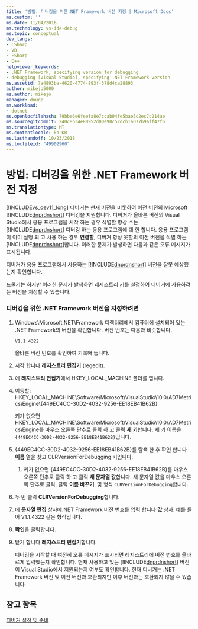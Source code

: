 ```yaml
---
title: '방법: 디버깅을 위한.NET Framework 버전 지정 | Microsoft Docs'
ms.custom: ''
ms.date: 11/04/2016
ms.technology: vs-ide-debug
ms.topic: conceptual
dev_langs:
- CSharp
- VB
- FSharp
- C++
helpviewer_keywords:
- .NET Framework, specifying version for debugging
- debugging [Visual Studio], specifying .NET Framework version
ms.assetid: 7a4893ba-4620-4774-893f-378d4ca28893
author: mikejo5000
ms.author: mikejo
manager: douge
ms.workload:
- dotnet
ms.openlocfilehash: 79bbe6e6feefa8e7ccab04fe5bae5c2ec7c214ae
ms.sourcegitcommit: 240c8b34e80952d00e90c52dcb1a077b9aff47f6
ms.translationtype: MT
ms.contentlocale: ko-KR
ms.lasthandoff: 10/23/2018
ms.locfileid: "49902960"
---
```

# <a name="how-to-specify-a-net-framework-version-for-debugging"></a>방법: 디버깅을 위한 .NET Framework 버전 지정
[!INCLUDE[vs_dev11_long](../data-tools/includes/vs_dev11_long_md.md)] 디버거는 현재 버전을 비롯하여 이전 버전의 Microsoft [!INCLUDE[dnprdnshort](../code-quality/includes/dnprdnshort_md.md)] 디버깅을 지원합니다. 디버거가 올바른 버전의 Visual Studio에서 응용 프로그램을 시작 하는 경우 식별할 항상 수는 [!INCLUDE[dnprdnshort](../code-quality/includes/dnprdnshort_md.md)] 디버깅 하는 응용 프로그램에 대 한 합니다. 응용 프로그램이 이미 실행 되 고 사용 하는 경우 **연결할**, 디버거 항상 못할의 이전 버전을 식별 하는 [!INCLUDE[dnprdnshort](../code-quality/includes/dnprdnshort_md.md)]합니다. 이러한 문제가 발생하면 다음과 같은 오류 메시지가 표시됩니다.  
  
 디버거가 응용 프로그램에서 사용하는 [!INCLUDE[dnprdnshort](../code-quality/includes/dnprdnshort_md.md)] 버전을 잘못 예상했는지 확인합니다.  
  
 드물기는 하지만 이러한 문제가 발생하면 레지스트리 키를 설정하여 디버거에 사용하려는 버전을 지정할 수 있습니다.  
  
### <a name="to-specify-a-net-framework-version-for-debugging"></a>디버깅을 위한 .NET Framework 버전을 지정하려면  
  
1. Windows\Microsoft.NET\Framework 디렉터리에서 컴퓨터에 설치되어 있는 .NET Framework의 버전을 확인합니다. 버전 번호는 다음과 비슷합니다.  
  
    `V1.1.4322`  
  
    올바른 버전 번호를 확인하여 기록해 둡니다.  
  
2. 시작 합니다 **레지스트리 편집기** (regedit).  
  
3. 에 **레지스트리 편집기**에서 HKEY_LOCAL_MACHINE 폴더를 엽니다.  
  
4. 이동할: HKEY_LOCAL_MACHINE\Software\Microsoft\VisualStudio\10.0\AD7Metrics\Engine\\{449EC4CC-30D2-4032-9256-EE18EB41B62B}  
  
    키가 없으면 HKEY_LOCAL_MACHINE\Software\Microsoft\VisualStudio\10.0\AD7Metrics\Engine를 마우스 오른쪽 단추로 클릭 하 고 클릭 **새 키**합니다. 새 키 이름을 `{449EC4CC-30D2-4032-9256-EE18EB41B62B}`입니다.  
  
5. {449EC4CC-30D2-4032-9256-EE18EB41B62B}를 탐색 한 후 확인 합니다 **이름** 열을 찾고 CLRVersionForDebugging 키입니다.  
  
   1.  키가 없으면 {449EC4CC-30D2-4032-9256-EE18EB41B62B}를 마우스 오른쪽 단추로 클릭 하 고 클릭 **새 문자열 값**합니다. 새 문자열 값을 마우스 오른쪽 단추로 클릭, 클릭 **이름 바꾸기**, 및 형식 `CLRVersionForDebugging`합니다.  
  
6. 두 번 클릭 **CLRVersionForDebugging**합니다.  
  
7. 에 **문자열 편집** 상자에.NET Framework 버전 번호를 입력 합니다 **값** 상자. 예를 들어 V1.1.4322 같은 형식입니다.  
  
8. **확인**을 클릭합니다.  
  
9. 닫기 합니다 **레지스트리 편집기**합니다.  
  
     디버깅을 시작할 때 여전히 오류 메시지가 표시되면 레지스트리에 버전 번호를 올바르게 입력했는지 확인합니다. 현재 사용하고 있는 [!INCLUDE[dnprdnshort](../code-quality/includes/dnprdnshort_md.md)] 버전이 Visual Studio에서 지원되는지 여부도 확인합니다. 현재 디버거는 .NET Framework 버전 및 이전 버전과 호환되지만 이후 버전과는 호환되지 않을 수 있습니다.  
  
## <a name="see-also"></a>참고 항목  
 [디버거 설정 및 준비](../debugger/debugger-settings-and-preparation.md)